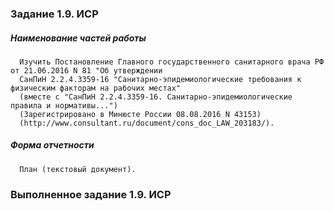 ### Задание 1.9. ИСР

##### Наименование частей работы
      
      Изучить Постановление Главного государственного санитарного врача РФ от 21.06.2016 N 81 "Об утверждении 
      СанПиН 2.2.4.3359-16 "Санитарно-эпидемиологические требования к физическим факторам на рабочих местах" 
      (вместе с "СанПиН 2.2.4.3359-16. Санитарно-эпидемиологические правила и нормативы...")
      (Зарегистрировано в Минюсте России 08.08.2016 N 43153)
      (http://www.consultant.ru/document/cons_doc_LAW_203183/).



##### Форма отчетности
      
      План (текстовый документ).

### Выполненное задание 1.9. ИСР
